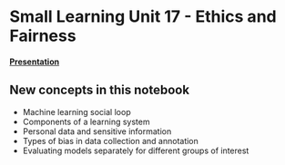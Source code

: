 # Small Learning Unit 17 - Ethics and Fairness

#### [Presentation](https://docs.google.com/presentation/d/1rwYOn7xUvm0euu1DeUf1CTkE7BA_Vc2mtPFHdI3cKsY/)

## New concepts in this notebook

- Machine learning social loop
- Components of a learning system
- Personal data and sensitive information
- Types of bias in data collection and annotation
- Evaluating models separately for different groups of interest

